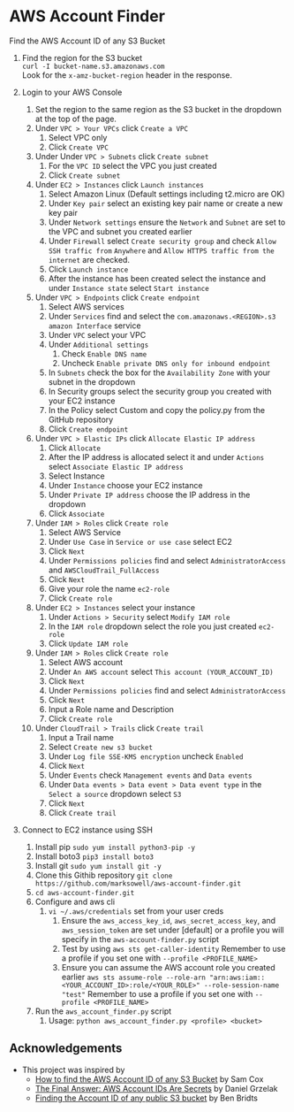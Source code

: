# AWS Account Finder
Find the AWS Account ID of any S3 Bucket

1. Find the region for the S3 bucket  
    `curl -I bucket-name.s3.amazonaws.com`  
           Look for the `x-amz-bucket-region` header in the response.

3. Login to your AWS Console
   1. Set the region to the same region as the S3 bucket in the dropdown at the top of the page.
   2. Under `VPC > Your VPCs` click `Create a VPC`
      1. Select VPC only
      2. Click `Create VPC`
   3. Under Under `VPC > Subnets` click `Create subnet`
      1. For the `VPC ID` select the VPC you just created
      2. Click `Create subnet`
   4. Under `EC2 > Instances` click `Launch instances`
      1. Select Amazon Linux (Default settings including t2.micro are OK)
      2. Under `Key pair` select an existing key pair name or create a new key pair
      3. Under `Network settings` ensure the `Network` and `Subnet` are set to the VPC and subnet you created earlier
      4. Under `Firewall` select `Create security group` and check `Allow SSH traffic from` `Anywhere` and `Allow HTTPS traffic from the internet` are checked.
      5. Click `Launch instance`
      6. After the instance has been created select the instance and under `Instance state` select `Start instance`
   5. Under `VPC > Endpoints` click `Create endpoint`
      1. Select AWS services
      2. Under `Services` find and select the `com.amazonaws.<REGION>.s3 amazon Interface` service
      3. Under `VPC` select your VPC
      4. Under `Additional settings`
         1. Check `Enable DNS name`
         2. Uncheck `Enable private DNS only for inbound endpoint`
      5. In `Subnets` check the box for the `Availability Zone` with your subnet in the dropdown
      6. In Security groups select the security group you created with your EC2 instance
      7. In the Policy select Custom and copy the policy.py from the GitHub repository
      8. Click `Create endpoint`
   6. Under `VPC > Elastic IPs` click `Allocate Elastic IP address`
      1. Click `Allocate`
      2. After the IP address is allocated select it and under `Actions` select `Associate Elastic IP address`
      3. Select Instance
      4. Under `Instance` choose your EC2 instance
      5. Under `Private IP address` choose the IP address in the dropdown
      6. Click `Associate`
   7. Under `IAM > Roles` click `Create role`
      1. Select AWS Service
      2. Under `Use Case` in `Service or use case` select EC2
      3. Click `Next`
      4. Under `Permissions policies` find and select `AdministratorAccess` and `AWSCloudTrail_FullAccess`
      5. Click `Next`
      6. Give your role the name `ec2-role`
      7. Click `Create role`
   8. Under `EC2 > Instances` select your instance
      1. Under `Actions > Security` select `Modify IAM role`
      2. In the `IAM role` dropdown select the role you just created `ec2-role`
      3. Click `Update IAM role`
   9. Under `IAM > Roles` click `Create role`
       1. Select AWS account
       2. Under `An AWS account` select `This account (YOUR_ACCOUNT_ID)`
       3. Click `Next`
       4. Under `Permissions policies` find and select `AdministratorAccess`
       5. Click `Next`
       6. Input a Role name and Description
       7. Click `Create role`
   10. Under `CloudTrail > Trails` click `Create trail`
       1. Input a Trail name
       2. Select `Create new s3 bucket`
       3. Under `Log file SSE-KMS encryption` uncheck `Enabled`
       4. Click `Next`
       5. Under `Events` check `Management events` and `Data events`
       6. Under `Data events > Data event > Data event type` in the `Select a source` dropdown select `S3`
       7. Click `Next`
       8. Click `Create trail`
4. Connect to EC2 instance using SSH
   1. Install pip `sudo yum install python3-pip -y`
   2. Install boto3 `pip3 install boto3`
   3. Install git `sudo yum install git -y`
   4. Clone this Githib repository `git clone https://github.com/marksowell/aws-account-finder.git`
   5. `cd aws-account-finder.git`
   6. Configure and aws cli
      1. `vi ~/.aws/credentials` set from your user creds
         1. Ensure the `aws_access_key_id`, `aws_secret_access_key`, and `aws_session_token` are set under [default] or a profile you will specify in the `aws-account-finder.py` script
         2. Test by using `aws sts get-caller-identity` Remember to use a profile if you set one with `--profile <PROFILE_NAME>`
         3. Ensure you can assume the AWS account role you created earlier `aws sts assume-role --role-arn "arn:aws:iam::<YOUR_ACCOUNT_ID>:role/<YOUR_ROLE>" --role-session-name "test"` Remember to use a profile if you set one with `--profile <PROFILE_NAME>`
   7. Run the `aws_account_finder.py` script
      1. Usage: `python aws_account_finder.py <profile> <bucket>`
  
## Acknowledgements

- This project was inspired by
  - [How to find the AWS Account ID of any S3 Bucket](https://tracebit.com/blog/2024/02/finding-aws-account-id-of-any-s3-bucket/) by Sam Cox
  - [The Final Answer: AWS Account IDs Are Secrets](https://blog.plerion.com/aws-account-ids-are-secrets/) by Daniel Grzelak
  - [Finding the Account ID of any public S3 bucket](https://cloudar.be/awsblog/finding-the-account-id-of-any-public-s3-bucket/) by Ben Bridts
